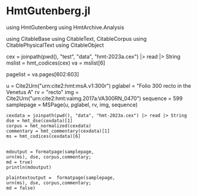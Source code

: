 # HmtGutenberg.jl

using HmtGutenberg
using HmtArchive.Analysis

using CitableBase
using CitableText, CitableCorpus
using CitablePhysicalText
using CitableObject

 cex = joinpath(pwd(), "test", "data", "hmt-2023a.cex") |> read |> String
 mslist = hmt_codices(cex)
 va = mslist[6]

pagelist = va.pages[602:603]



 u = Cite2Urn("urn:cite2:hmt:msA.v1:300r")
    pglabel = "Folio 300 recto in the Venetus A"
    rv = "recto"
    img = Cite2Urn("urn:cite2:hmt:vaimg.2017a:VA300RN_0470")
    sequence = 599
    samplepage = MSPage(u, pglabel, rv, img, sequence)

    cexdata = joinpath(pwd(), "data", "hmt-2023a.cex") |> read |> String
    dse = hmt_dse(cexdata)[1]
    corpus = hmt_normalized(cexdata)
    commentary = hmt_commentary(cexdata)[1]
    ms = hmt_codices(cexdata)[6]


    mdoutput = formatpage(samplepage, 
    urn(ms), dse, corpus,commentary;
    md = true)
    println(mdoutput)

    plaintextoutput =  formatpage(samplepage, 
    urn(ms), dse, corpus,commentary;
    md = false)
    